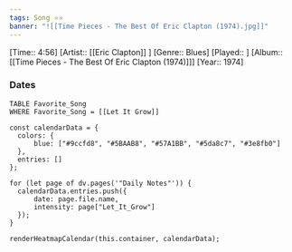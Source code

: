 ```yaml
---
tags: Song ⭐⭐ 
banner: "![[Time Pieces - The Best Of Eric Clapton (1974).jpg]]"
---
```

[Time:: 4:56]
[Artist:: [[Eric Clapton]] ]
[Genre:: Blues]
[Played:: ]
[Album:: [[Time Pieces - The Best Of Eric Clapton (1974)]]]
[Year:: 1974]
### Dates
````dataview
TABLE Favorite_Song
WHERE Favorite_Song = [[Let It Grow]]
````
  ```dataviewjs
const calendarData = { 
	colors: { 
		blue: ["#9ccfd8", "#5BAAB8", "#57A1BB", "#5da8c7", "#3e8fb0"] 
	}, 
	entries: [] 
}; 

for (let page of dv.pages('"Daily Notes"')) { 
	calendarData.entries.push({ 
		date: page.file.name, 
		intensity: page["Let_It_Grow"]
	}); 
} 

renderHeatmapCalendar(this.container, calendarData);
```

